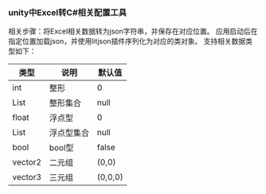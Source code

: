 ### unity中Excel转C#相关配置工具
相关步骤：将Excel相关数据转为json字符串，并保存在对应位置。
应用启动后在指定位置加载json，并使用litjson插件序列化为对应的类对象。
支持相关数据类型如下：

| 类型          | 说明    | 默认值     |
|-------------|-------|---------|
| int         | 整形    | 0       |
| List<int>   | 整形集合  | null    |
| float       | 浮点型   | 0       |
| List<float> | 浮点型集合 | null    |
| bool        | bool型 | false   |
| vector2     | 二元组   | (0,0)   |
| vector3     | 三元组   | (0,0,0) |
